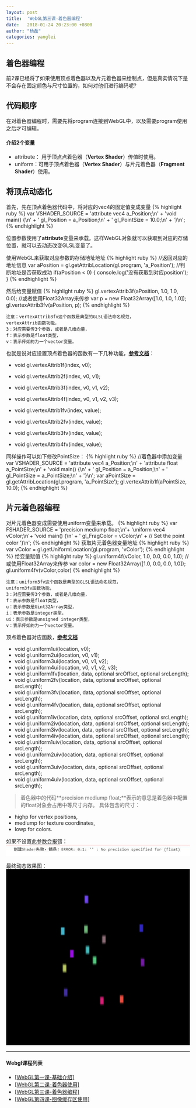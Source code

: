 ```yaml
---
layout: post
title:  'WebGL第三课-着色器编程'
date:   2018-01-24 20:23:00 +0800
author: "杨磊"
categories: yanglei
---
```


## 着色器编程
前2课已经将了如果使用顶点着色器以及片元着色器来绘制点，但是真实情况下是不会存在固定颜色与尺寸位置的，如何对他们进行编码呢?

## 代码顺序
在对着色器编程时，需要先将program连接到WebGL中，以及需要program使用之后才可编辑。
#### 介绍2个变量

- attribute： 用于顶点点着色器（**Vertex Shader**）传值时使用。
- uniform：可用于顶点着色器（**Vertex Shader**）与片元着色器（**Fragment Shader**）使用。

## 将顶点动态化
首先，先在顶点着色器代码中，将对应的vec4的固定值变成变量
{% highlight ruby %}
var VSHADER_SOURCE = 
  'attribute vec4 a_Position;\n' +
  'void main() {\n' +
    '  gl_Position = a_Position;\n' +
    '  gl_PointSize = 10.0;\n' + 
  '}\n';
{% endhighlight %}

位置参数使用了**attribute**变量来承载。这样WebGL对象就可以获取到对应的存储位置，就可以去动态改变GLSL变量了。

使用WebGL来获取对应参数的存储地址地址
{% highlight ruby %}
//返回对应的地址信息
var aPosition = gl.getAttribLocation(gl.program, 'a_Position');
//判断地址是否获取成功
if(aPosition < 0) {
    console.log('没有获取到对应position');
}
{% endhighlight %}

然后给变量赋值
{% highlight ruby %}
gl.vertexAttrib3f(aPosition, 1.0, 1.0, 0.0);
//或者使用Float32Array来传参
var p = new Float32Array([1.0, 1.0, 1.0]);
gl.vertexAttrib3fv(aPosition, p);
{% endhighlight %}

    注意：vertexAttrib3fv这个函数是典型的GLSL语法命名规范，
    vertexAttrib函数功能，
    3：对应需要传3个参数，或者是几维向量，
    f：表示参数是float类型，
    v：表示传如的为一个vector变量。

也就是说对应设置顶点着色器的函数有一下几种功能，**<a target="_blank" href="https://developer.mozilla.org/en-US/docs/Web/API/WebGLRenderingContext/vertexAttrib">参考文档</a>**：

- void gl.vertexAttrib1f(index, v0);
- void gl.vertexAttrib2f(index, v0, v1);
- void gl.vertexAttrib3f(index, v0, v1, v2);
- void gl.vertexAttrib4f(index, v0, v1, v2, v3);

- void gl.vertexAttrib1fv(index, value);
- void gl.vertexAttrib2fv(index, value);
- void gl.vertexAttrib3fv(index, value);
- void gl.vertexAttrib4fv(index, value);

同样操作可以如下修改PointSize：
{% highlight ruby %}
//着色器中添加变量
var VSHADER_SOURCE = 
  'attribute vec4 a_Position;\n' +
  'attribute float a_PointSize;\n' +
  'void main() {\n' +
    '  gl_Position = a_Position;\n' +
    '  gl_PointSize = a_PointSize;\n' + 
  '}\n';
var aPointSize = gl.getAttribLocation(gl.program, 'a_PointSize');
gl.vertexAttrib1f(aPointSize, 10.0);
{% endhighlight %}

## 片元着色器编程
对片元着色器变成需要使用uniform变量来承载。
{% highlight ruby %}
 var FSHADER_SOURCE =
'precision mediump float;\n'+
'uniform vec4 vColor;\n'+
'void main() {\n' +
'  gl_FragColor = vColor;\n' + // Set the point color
'}\n';
{% endhighlight %}
获取片元着色器变量地址
{% highlight ruby %}
var vColor = gl.getUniformLocation(gl.program, 'vColor');
{% endhighlight %}
给变量赋值
{% highlight ruby %}
gl.uniform4f(vColor, 1.0, 0.0, 0.0, 1.0);
//或使用Float32Array来传参
var color = new Float32Array([1.0, 0.0, 0.0, 1.0]);
gl.uniform4fv(vColor,color)
{% endhighlight %}

    注意：uniform3fv这个函数是典型的GLSL语法命名规范，
    uniform3fv函数功能，
    3：对应需要传3个参数，或者是几维向量，
    f：表示参数是float类型，
    u：表示参数是Uint32Array类型，
    i：表示参数是integer类型，
    ui：表示参数是unsigned integer类型，
    v：表示传如的为一个vector变量。


顶点着色器对应函数，**<a target="_blank" href="https://developer.mozilla.org/en-US/docs/Web/API/WebGL2RenderingContext/uniform">参考文档</a>**
- void gl.uniform1ui(location, v0); 
- void gl.uniform2ui(location, v0, v1); 
- void gl.uniform3ui(location, v0, v1, v2); 
- void gl.uniform4ui(location, v0, v1, v2, v3); 
- void gl.uniform1fv(location, data, optional srcOffset, optional srcLength); 
- void gl.uniform2fv(location, data, optional srcOffset, optional srcLength); 
- void gl.uniform3fv(location, data, optional srcOffset, optional srcLength);
- void gl.uniform4fv(location, data, optional srcOffset, optional srcLength); 
- void gl.uniform1iv(location, data, optional srcOffset, optional srcLength); 
- void gl.uniform2iv(location, data, optional srcOffset, optional srcLength);
- void gl.uniform3iv(location, data, optional srcOffset, optional srcLength); 
- void gl.uniform4iv(location, data, optional srcOffset, optional srcLength); 
- void gl.uniform1uiv(location, data, optional srcOffset, optional srcLength);
- void gl.uniform2uiv(location, data, optional srcOffset, optional srcLength);
- void gl.uniform3uiv(location, data, optional srcOffset, optional srcLength); 
- void gl.uniform4uiv(location, data, optional srcOffset, optional srcLength);

>着色器中的代码**precision mediump float;**表示的意思是着色器中配置的float对象会占用中等尺寸内存。
具体包含的尺寸：
- highp for vertex positions,
- mediump for texture coordinates,
- lowp for colors.

如果不设置此参数会报错：
![我是图片的Alt](/assets/img/yanglei8.jpg)

最终动态效果图：
![我是图片的Alt](/assets/img/yanglei8-1.png)

---

#### Webgl课程列表
- <a target="_blank" href="/yanglei/2018/01/24/yanglei5.html">[WebGL第一课-基础介绍]</a>
- <a target="_blank" href="/yanglei/2018/01/24/yanglei6.html">[WebGL第二课-着色器使用]</a>
- <a target="_blank" href="/yanglei/2018/01/24/yanglei8.html">[WebGL第三课-着色器编程]</a>
- <a target="_blank" href="/yanglei/2018/01/24/yanglei9.html">[WebGL第四课-图像缓存区使用]</a>